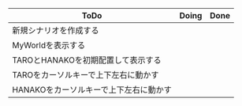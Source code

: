 | ToDo | Doing | Done |
| ---- | ---- | ---- |
| 新規シナリオを作成する |  ||  |
| MyWorldを表示する |  ||  |
| TAROとHANAKOを初期配置して表示する |  ||  |
| TAROをカーソルキーで上下左右に動かす |  ||  |
| HANAKOをカーソルキーで上下左右に動かす |  ||  |